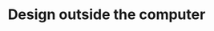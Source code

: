 ---
layout: bookmark
title: Design outside the computer
tags:
  - Bookmarks
  - IndieWeb
  - Design
created: '2025-01-05T03:49:48.199Z'
modified: '2025-01-05T03:55:59.474Z'
link: https://eva.town/posts/design-outside-the-computer
id: 937977958
excerpt: Your digital UI can come from the physical world.
image: https://eva.town/_astro/guestbook-cover.CYV3-3y5.png
---